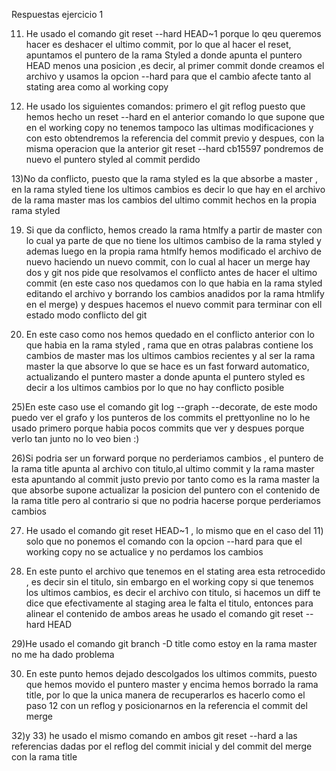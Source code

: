 Respuestas ejercicio 1


11) He usado el comando git reset --hard HEAD~1  porque lo qeu queremos hacer es deshacer el ultimo commit, por lo que al hacer el reset,
apuntamos el puntero de la rama Styled a donde apunta el puntero HEAD menos una posicion ,es decir,  al primer commit donde creamos el archivo
y usamos la opcion --hard para que el cambio afecte tanto al stating area como al working copy


12) He usado los siguientes comandos: primero el git reflog puesto que hemos hecho un reset --hard en el anterior comando lo que supone que  en el working copy
 no tenemos tampoco las ultimas modificaciones y con esto obtendremos la referencia del commit previo y despues, con la misma operacion  que la anterior
  git reset --hard cb15597 pondremos de nuevo el puntero styled al commit perdido


13)No da conflicto, puesto que la rama styled es la que absorbe a master , en la rama styled tiene los ultimos cambios es decir lo que hay en el archivo de la 
rama master mas los cambios del ultimo commit hechos en la propia rama styled


19) Si que da conflicto, hemos creado la rama htmlfy a partir de master con lo cual ya parte de que no tiene los ultimos cambiso de la rama styled y ademas 
luego en la propia rama htmlfy hemos modificado el archivo de nuevo haciendo un nuevo commit, con lo cual al hacer un merge hay dos  y git nos pide que resolvamos
el conflicto antes de hacer el ultimo commit (en este caso nos quedamos con lo que habia en la rama styled editando el archivo y borrando los cambios anadidos
por la rama htmlify en el merge) y despues hacemos el nuevo commit para terminar con ell estado modo conflicto del git


21) En este caso como nos hemos quedado en el conflicto anterior con lo que habia en la rama styled , rama que en otras palabras contiene los cambios de master
mas los ultimos cambios recientes y  al ser la rama master la que absorve lo que se hace es un fast forward automatico, actualizando el puntero master a donde 
apunta el puntero styled es decir a los ultimos cambios por lo que no hay conflicto posible

25)En este caso use el comando git log --graph --decorate, de este modo  puedo ver el grafo y los punteros de los commits el prettyonline no lo he usado
primero porque habia pocos commits que ver y despues porque verlo tan junto no  lo veo bien :)


26)Si  podria ser un forward porque no perderiamos cambios , el puntero de la rama title apunta al archivo con titulo,al ultimo commit y la rama master
esta apuntando al commit justo previo por tanto como es la rama master la que absorbe  supone actualizar la posicion del puntero con el contenido de la rama
title pero   al contrario si que no podria hacerse porque perderiamos cambios


27)  He usado el comando git reset HEAD~1 , lo mismo que en el caso del 11) solo que no ponemos el comando con la opcion --hard para que el working copy no se
actualice y no perdamos los cambios

28) En este punto el archivo que tenemos en el stating area esta retrocedido , es decir sin el titulo, sin embargo en el working copy si que 
tenemos los ultimos cambios, es decir el archivo con titulo, si hacemos un diff te dice que efectivamente al staging area le falta el titulo, entonces  para alinear
el contenido de ambos areas he usado el comando git reset --hard  HEAD

29)He usado el comando git branch -D title como estoy en la rama master no me ha dado problema

30) En este punto hemos dejado descolgados los ultimos commits, puesto que hemos movido el puntero master y encima hemos borrado la rama title, por lo que la unica
manera de recuperarlos es hacerlo como el paso 12 con un reflog y posicionarnos en la referencia el commit del merge

32)y 33) he usado el mismo comando en ambos git reset --hard a las referencias dadas por el reflog del commit inicial y del commit del merge con la rama title      
